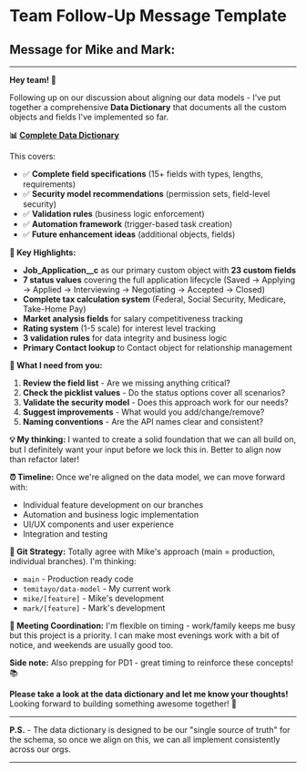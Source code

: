 # Team Follow-Up Message Template

## Message for Mike and Mark:

---

**Hey team! 👋**

Following up on our discussion about aligning our data models - I've put together a comprehensive **Data Dictionary** that documents all the custom objects and fields I've implemented so far.

**📊 [Complete Data Dictionary](docs/DATA_DICTIONARY.md)**

This covers:
- ✅ **Complete field specifications** (15+ fields with types, lengths, requirements)
- ✅ **Security model recommendations** (permission sets, field-level security)
- ✅ **Validation rules** (business logic enforcement)
- ✅ **Automation framework** (trigger-based task creation)
- ✅ **Future enhancement ideas** (additional objects, fields)

**🎯 Key Highlights:**
- **Job_Application__c** as our primary custom object with **23 custom fields**
- **7 status values** covering the full application lifecycle (Saved → Applying → Applied → Interviewing → Negotiating → Accepted → Closed)
- **Complete tax calculation system** (Federal, Social Security, Medicare, Take-Home Pay)
- **Market analysis fields** for salary competitiveness tracking
- **Rating system** (1-5 scale) for interest level tracking
- **3 validation rules** for data integrity and business logic
- **Primary Contact lookup** to Contact object for relationship management

**🤝 What I need from you:**

1. **Review the field list** - Are we missing anything critical?
2. **Check the picklist values** - Do the status options cover all scenarios?
3. **Validate the security model** - Does this approach work for our needs?
4. **Suggest improvements** - What would you add/change/remove?
5. **Naming conventions** - Are the API names clear and consistent?

**💡 My thinking:**
I wanted to create a solid foundation that we can all build on, but I definitely want your input before we lock this in. Better to align now than refactor later!

**⏰ Timeline:**
Once we're aligned on the data model, we can move forward with:
- Individual feature development on our branches
- Automation and business logic implementation  
- UI/UX components and user experience
- Integration and testing

**🚀 Git Strategy:**
Totally agree with Mike's approach (main = production, individual branches). I'm thinking:
- `main` - Production ready code
- `temitayo/data-model` - My current work
- `mike/[feature]` - Mike's development
- `mark/[feature]` - Mark's development

**📅 Meeting Coordination:**
I'm flexible on timing - work/family keeps me busy but this project is a priority. I can make most evenings work with a bit of notice, and weekends are usually good too.

**Side note:** Also prepping for PD1 - great timing to reinforce these concepts! 📚

**Please take a look at the data dictionary and let me know your thoughts!** Looking forward to building something awesome together! 💪

---

**P.S.** - The data dictionary is designed to be our "single source of truth" for the schema, so once we align on this, we can all implement consistently across our orgs.

---
